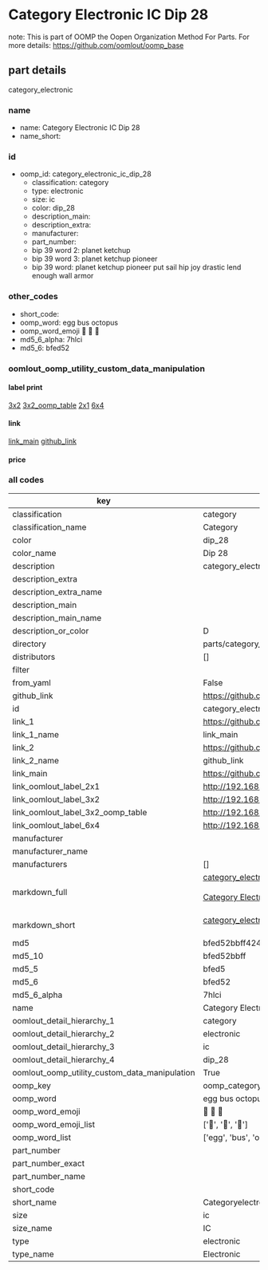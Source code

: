 # Category Electronic IC Dip 28  

note: This is part of OOMP the Oopen Organization Method For Parts. For more details: https://github.com/oomlout/oomp_base

##  part details



category_electronic

### name
* name: Category Electronic IC Dip 28
* name_short: 
### id
* oomp_id: category_electronic_ic_dip_28
  * classification: category
  * type: electronic
  * size: ic
  * color: dip_28
  * description_main: 
  * description_extra: 
  * manufacturer: 
  * part_number: 
  * bip 39 word 2: planet ketchup
  * bip 39 word 3: planet ketchup pioneer
  * bip 39 word: planet ketchup pioneer put sail hip joy drastic lend enough wall armor

### other_codes
* short_code: 
* oomp_word: egg bus octopus
* oomp_word_emoji :egg: :bus: :octopus:
* md5_6_alpha: 7hlci
* md5_6: bfed52






### oomlout_oomp_utility_custom_data_manipulation
#### label print
[3x2](http://192.168.1.245:1112/?label=oomp%207hlci)
[3x2_oomp_table](http://192.168.1.107:1112/?label=oomp%207hlci)
[2x1](http://192.168.1.242:1112/?label=oomp%207hlci)
[6x4](http://192.168.1.55:1112/?label=oomp%207hlci)    

#### link

[link_main](https://github.com/oomlout/oomlout_oomp_current_version_messy/tree/main/parts/category_electronic_ic_dip_28) [github_link](https://github.com/oomlout/oomlout_oomp_part_src/tree/main/parts/category_electronic_ic_dip_28)                             

#### price







### all codes 
| key | value |  
| --- | --- |  
| classification | category |  
| classification_name | Category |  
| color | dip_28 |  
| color_name | Dip 28 |  
| description | category_electronic |  
| description_extra |  |  
| description_extra_name |  |  
| description_main |  |  
| description_main_name |  |  
| description_or_color | D  |  
| directory | parts/category_electronic_ic_dip_28 |  
| distributors | [] |  
| filter |  |  
| from_yaml | False |  
| github_link | https://github.com/oomlout/oomlout_oomp_part_src/tree/main/parts/category_electronic_ic_dip_28 |  
| id | category_electronic_ic_dip_28 |  
| link_1 | https://github.com/oomlout/oomlout_oomp_current_version_messy/tree/main/parts/category_electronic_ic_dip_28 |  
| link_1_name | link_main |  
| link_2 | https://github.com/oomlout/oomlout_oomp_part_src/tree/main/parts/category_electronic_ic_dip_28 |  
| link_2_name | github_link |  
| link_main | https://github.com/oomlout/oomlout_oomp_current_version_messy/tree/main/parts/category_electronic_ic_dip_28 |  
| link_oomlout_label_2x1 | http://192.168.1.242:1112/?label=oomp%207hlci |  
| link_oomlout_label_3x2 | http://192.168.1.245:1112/?label=oomp%207hlci |  
| link_oomlout_label_3x2_oomp_table | http://192.168.1.107:1112/?label=oomp%207hlci |  
| link_oomlout_label_6x4 | http://192.168.1.55:1112/?label=oomp%207hlci |  
| manufacturer |  |  
| manufacturer_name |  |  
| manufacturers | [] |  
| markdown_full | [category_electronic_ic_dip_28](https://github.com/oomlout/oomlout_oomp_current_version_messy/tree/main/parts/category_electronic_ic_dip_28)<br>[](https://github.com/oomlout/oomlout_oomp_current_version_messy/tree/main/parts/category_electronic_ic_dip_28)<br>[Category Electronic Ic Dip 28](https://github.com/oomlout/oomlout_oomp_current_version_messy/tree/main/parts/category_electronic_ic_dip_28)<br><br> |  
| markdown_short | [category_electronic_ic_dip_28](https://github.com/oomlout/oomlout_oomp_current_version_messy/tree/main/parts/category_electronic_ic_dip_28)<br><br> |  
| md5 | bfed52bbff424f11afdf1aed4a5e7d2f |  
| md5_10 | bfed52bbff |  
| md5_5 | bfed5 |  
| md5_6 | bfed52 |  
| md5_6_alpha | 7hlci |  
| name | Category Electronic IC Dip 28 |  
| oomlout_detail_hierarchy_1 | category |  
| oomlout_detail_hierarchy_2 | electronic |  
| oomlout_detail_hierarchy_3 | ic |  
| oomlout_detail_hierarchy_4 | dip_28 |  
| oomlout_oomp_utility_custom_data_manipulation | True |  
| oomp_key | oomp_category_electronic_ic_dip_28 |  
| oomp_word | egg bus octopus |  
| oomp_word_emoji | :egg: :bus: :octopus: |  
| oomp_word_emoji_list | [':egg:', ':bus:', ':octopus:'] |  
| oomp_word_list | ['egg', 'bus', 'octopus'] |  
| part_number |  |  
| part_number_exact |  |  
| part_number_name |  |  
| short_code |  |  
| short_name | Categoryelectronic |  
| size | ic |  
| size_name | IC |  
| type | electronic |  
| type_name | Electronic |  
